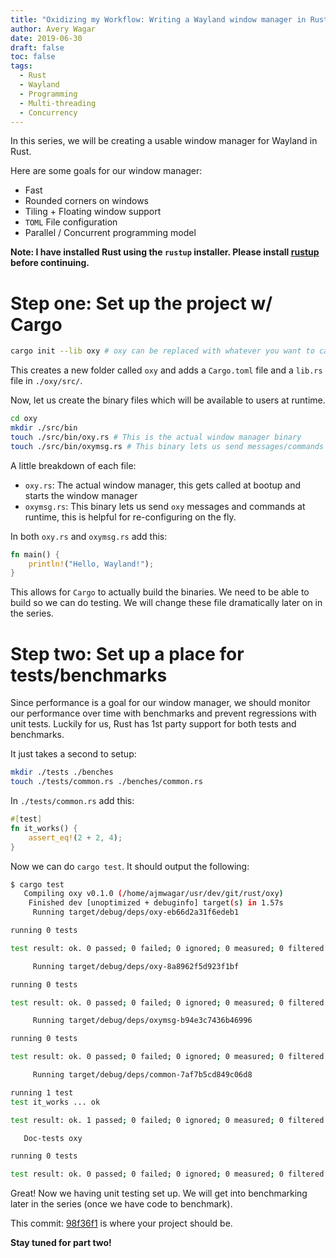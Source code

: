 ```yaml
---
title: "Oxidizing my Workflow: Writing a Wayland window manager in Rust - Part 1: Setting Up"
author: Avery Wagar
date: 2019-06-30
draft: false
toc: false
tags:
  - Rust
  - Wayland
  - Programming
  - Multi-threading
  - Concurrency
---
```


In this series, we will be creating a usable window manager for Wayland in Rust.

Here are some goals for our window manager:
- Fast
- Rounded corners on windows
- Tiling + Floating window support
- `TOML` File configuration
- Parallel / Concurrent programming model

**Note: I have installed Rust using the `rustup` installer. Please install [rustup](https://rustup.rs) before continuing.**

# Step one: Set up the project w/ Cargo

```bash
cargo init --lib oxy # oxy can be replaced with whatever you want to call your window manager
```

This creates a new folder called `oxy` and adds a `Cargo.toml` file and a `lib.rs` file in `./oxy/src/`.

Now, let us create the binary files which will be available to users at runtime.

```bash
cd oxy
mkdir ./src/bin
touch ./src/bin/oxy.rs # This is the actual window manager binary
touch ./src/bin/oxymsg.rs # This binary lets us send messages/commands to oxy at runtime
```

A little breakdown of each file:
- `oxy.rs`: The actual window manager, this gets called at bootup and starts the window manager
- `oxymsg.rs`: This binary lets us send `oxy` messages and commands at runtime, this is helpful for re-configuring on the fly.

In both `oxy.rs` and `oxymsg.rs` add this:

```rust
fn main() {
    println!("Hello, Wayland!");
}
```

This allows for `Cargo` to actually build the binaries. We need to be able to build so we can do testing. We will change these file dramatically later on in the series. 

# Step two: Set up a place for tests/benchmarks

Since performance is a goal for our window manager, we should monitor our performance over time with benchmarks and prevent regressions with unit tests. Luckily for us, Rust has 1st party support for both tests and benchmarks.

It just takes a second to setup:

```bash
mkdir ./tests ./benches
touch ./tests/common.rs ./benches/common.rs
```

In `./tests/common.rs` add this:

```rust
#[test]
fn it_works() {
    assert_eq!(2 + 2, 4);
}
```

Now we can do `cargo test`. It should output the following:

```bash
$ cargo test
   Compiling oxy v0.1.0 (/home/ajmwagar/usr/dev/git/rust/oxy)
    Finished dev [unoptimized + debuginfo] target(s) in 1.57s
     Running target/debug/deps/oxy-eb66d2a31f6edeb1

running 0 tests

test result: ok. 0 passed; 0 failed; 0 ignored; 0 measured; 0 filtered out

     Running target/debug/deps/oxy-8a8962f5d923f1bf

running 0 tests

test result: ok. 0 passed; 0 failed; 0 ignored; 0 measured; 0 filtered out

     Running target/debug/deps/oxymsg-b94e3c7436b46996

running 0 tests

test result: ok. 0 passed; 0 failed; 0 ignored; 0 measured; 0 filtered out

     Running target/debug/deps/common-7af7b5cd849c06d8

running 1 test
test it_works ... ok

test result: ok. 1 passed; 0 failed; 0 ignored; 0 measured; 0 filtered out

   Doc-tests oxy

running 0 tests

test result: ok. 0 passed; 0 failed; 0 ignored; 0 measured; 0 filtered out

```

Great! Now we having unit testing set up. We will get into benchmarking later in the series (once we have code to benchmark).

This commit: [98f36f1](https://github.com/ajmwagar/oxy/commit/98f36f100bd2ed5dc61bc51782cdc72a99638d20) is where your project should be.

**Stay tuned for part two!**
